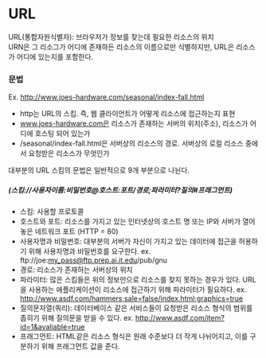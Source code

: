 # URL

URL(통합자원식별자): 브라우저가 정보를 찾는데 필요한 리소스의 위치  
    URN은 그 리소그가 어디에 존재하든 리소스의 이름으로만 식별하지만, URL은 리소스가 어디에 있는지를 포함한다.

### 문법

Ex. http://www.joes-hardware.com/seasonal/index-fall.html

 - http는 URL의 스킴. 즉, 웹 클라이언트가 어떻게 리소스에 접근하는지 표현
 - www.joes-hardware.com은 리소스가 존재하는 서버의 위치(주소), 리소스가 어디에 호스팅 되어 있는가
 - /seasonal/index-fall.html은 서버상의 리소스의 경로. 서버상의 로컬 리소스 중에서 요청받은 리소스가 무엇인가  

대부분의 URL 스킴의 문법은 일반적으로 9개 부분으로 나뉜다.

##### (스킴://사용자이름:비밀번호@호스트:포트/경로;파라미터?질의#프래그먼트)

 - 스킴: 사용할 프로토콜
 - 호스트와 포트: 리소스를 가지고 있는 인터넷상의 호스트 명 또는 IP와 서버가 열어놓은 네트워크 포트 (HTTP = 80)
 - 사용자명과 비밀번호: 대부분의 서버가 자신이 가지고 있는 데이터에 접근을 허용하기 위해 사용자명과 비밀번호를 요구한다.
        ex. ftp://joe:my_pass@ftp.prep.ai.it.edu/pub/gnu
 - 경로: 리소스가 존재하는 서버상의 위치
 - 파라미터: 많은 스킴들은 위의 정보만으로 리소스를 찾지 못하는 경우가 있다. URL을 사용하는 애플리케이션이 리소스에 접근하기 위해 파라미터가 필요하다.
        ex. http://www.asdf.com/hammers;sale=false/index.html;graphics=true
 - 질의문자열(쿼리): 데이터베이스 같은 서비스들이 요청받은 리소스 형식의 범위를 좁히기 위해 질의문을 받을 수 있다.
        ex. http://www.asdf.com/item?id=1&avaliable=true
 - 프래그먼트: HTML같은 리소스 형식은 원래 수준보다 더 작게 나뉘어지고, 이를 구분하기 위해 프래그먼트 값을 준다.